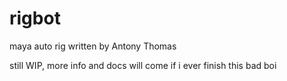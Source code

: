# rigbot
maya auto rig
written by Antony Thomas

still WIP, more info and docs will come if i ever finish this bad boi
